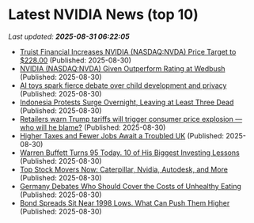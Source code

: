 # Latest NVIDIA News (top 10)
_Last updated: **2025-08-31 06:22:05**_

- [Truist Financial Increases NVIDIA (NASDAQ:NVDA) Price Target to $228.00](https://www.etfdailynews.com/2025/08/30/truist-financial-increases-nvidia-nasdaqnvda-price-target-to-228-00/) (Published: 2025-08-30)
- [NVIDIA (NASDAQ:NVDA) Given Outperform Rating at Wedbush](https://www.etfdailynews.com/2025/08/30/nvidia-nasdaqnvda-given-outperform-rating-at-wedbush/) (Published: 2025-08-30)
- [AI toys spark fierce debate over child development and privacy](https://www.naturalnews.com/2025-08-30-ai-toys-spark-fierce-debate-child-development-privacy.html) (Published: 2025-08-30)
- [Indonesia Protests Surge Overnight, Leaving at Least Three Dead](https://biztoc.com/x/658cd3cdb03bafa7) (Published: 2025-08-30)
- [Retailers warn Trump tariffs will trigger consumer price explosion — who will he blame?](https://biztoc.com/x/c5dfc9e671ca5338) (Published: 2025-08-30)
- [Higher Taxes and Fewer Jobs Await a Troubled UK](https://biztoc.com/x/98b7f8bc1c9e2c78) (Published: 2025-08-30)
- [Warren Buffett Turns 95 Today. 10 of His Biggest Investing Lessons](https://biztoc.com/x/bcb960fd960ae9ad) (Published: 2025-08-30)
- [Top Stock Movers Now: Caterpillar, Nvidia, Autodesk, and More](https://biztoc.com/x/0054f0243ffb7f39) (Published: 2025-08-30)
- [Germany Debates Who Should Cover the Costs of Unhealthy Eating](https://biztoc.com/x/db3a4f913113e66e) (Published: 2025-08-30)
- [Bond Spreads Sit Near 1998 Lows. What Can Push Them Higher](https://biztoc.com/x/d86f5f0c9bd862b2) (Published: 2025-08-30)
